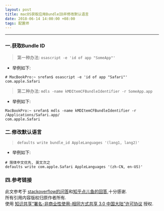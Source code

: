 ```yaml
---
layout: post
title: macOS获取应用BundleID并修改默认语言
date: 2018-06-14 14:00:00 +08:00
tags: 配置师
---
```


***

### 一.获取Bundle ID

> 第一种办法: `osascript -e 'id of app "SomeApp"'`

* 举例如下:

```shell
# MacBookPro:~ srefan$ osascript -e 'id of app "Safari"'
com.apple.Safari
```

> 第二种办法: `mdls -name kMDItemCFBundleIdentifier -r SomeApp.app`

* 举例如下:

```shell
MacBookPro:~ srefan$ mdls -name kMDItemCFBundleIdentifier -r /Applications/Safari.app/
com.apple.Safari
```

### 二.修改默认语言

> `defaults write bundle_id AppleLanguages '(lang1, lang2)'`

* 举例如下:

```shell
# 简体中文优先, 英文次之
defaults write com.apple.Safari AppleLanguages '(zh-CN, en-US)'
```

### 四.参考链接

此文参考于 [stackoverflow的问答][Link_2]和[知乎点儿鱼的回答][Link_1],十分感谢.  
所有引用内容版权归原作者所有.  
使用 [知识共享“署名-非商业性使用-相同方式共享 3.0 中国大陆”许可协议][Lisence] 授权.

[Lisence]: https://creativecommons.org/licenses/by-nc-sa/3.0/cn/

[Link_1]: https://www.zhihu.com/question/22327155/answer/184561570
[Link_2]: https://stackoverflow.com/questions/39464668/how-to-get-bundle-id-of-mac-application/39464824